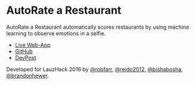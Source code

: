 # AutoRate a Restaurant
AutoRate a Restaurant automatically scores restaurants by using machine learning to observe emotions in a selfie.

* [Live Web-App](http://autorate.cloudcell.co.uk/)
* [GitHub](https://github.com/robfarr/AutoRate-Restaurant)
* [DevPost](https://devpost.com/software/rate-a-restaurant)

Developed for LauzHack 2016 by [@robfarr](https://github.com/robfarr), [@reido2012](https://github.com/reido2012), [@bishabosha](https://github.com/bishabosha), [@brandonhewer](https://github.com/brandonhewer).